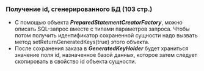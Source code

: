 ### Получение id, сгенерированного БД (103 стр.)
- С помощью объекта ***PreparedStatementCreatorFactory***, можно описать SQL-запрос вместе с типами параметров запроса. Чтобы потом получить идентификатор сохраненной сущности надо вызвать метод setReturnGeneratedKeys(true) этого объекта.
- После сохранения заказа в ***GeneratedKeyHolder*** будет храниться значение поля id, назначенное базой данных, которое затем следует скопировать в свойство id объекта сущности.
